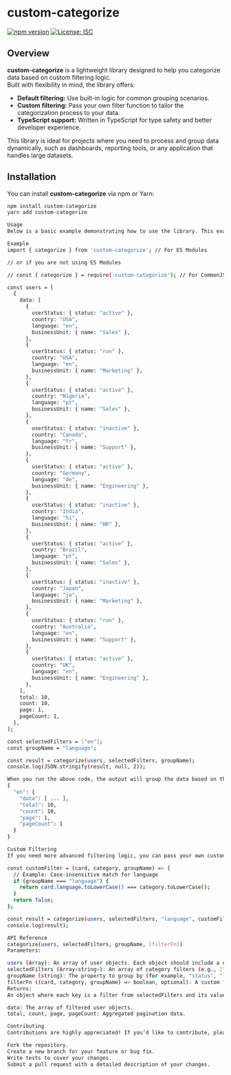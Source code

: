 # custom-categorize

[![npm version](https://img.shields.io/npm/v/custom-categorize.svg)](https://www.npmjs.com/package/custom-categorize)
[![License: ISC](https://img.shields.io/npm/l/custom-categorize.svg)](LICENSE)

## Overview

**custom-categorize** is a lightweight library designed to help you categorize data based on custom filtering logic.  
Built with flexibility in mind, the library offers:
- **Default filtering:** Use built-in logic for common grouping scenarios.
- **Custom filtering:** Pass your own filter function to tailor the categorization process to your data.
- **TypeScript support:** Written in TypeScript for type safety and better developer experience.

This library is ideal for projects where you need to process and group data dynamically, such as dashboards, reporting tools, or any application that handles large datasets.

## Installation

You can install **custom-categorize** via npm or Yarn:

```bash
npm install custom-categorize
yarn add custom-categorize

Usage
Below is a basic example demonstrating how to use the library. This example categorizes an array of user data by language.

Example
import { categorize } from 'custom-categorize'; // For ES Modules

// or if you are not using ES Modules

// const { categorize } = require('custom-categorize'); // For CommonJS

const users = [
  {
    data: [
      {
        userStatus: { status: "active" },
        country: "USA",
        language: "en",
        businessUnit: { name: "Sales" },
      },
      {
        userStatus: { status: "run" },
        country: "USA",
        language: "en",
        businessUnit: { name: "Marketing" },
      },
      {
        userStatus: { status: "active" },
        country: "Nigeria",
        language: "pt",
        businessUnit: { name: "Sales" },
      },
      {
        userStatus: { status: "inactive" },
        country: "Canada",
        language: "fr",
        businessUnit: { name: "Support" },
      },
      {
        userStatus: { status: "active" },
        country: "Germany",
        language: "de",
        businessUnit: { name: "Engineering" },
      },
      {
        userStatus: { status: "inactive" },
        country: "India",
        language: "hi",
        businessUnit: { name: "HR" },
      },
      {
        userStatus: { status: "active" },
        country: "Brazil",
        language: "pt",
        businessUnit: { name: "Sales" },
      },
      {
        userStatus: { status: "inactive" },
        country: "Japan",
        language: "ja",
        businessUnit: { name: "Marketing" },
      },
      {
        userStatus: { status: "run" },
        country: "Australia",
        language: "en",
        businessUnit: { name: "Support" },
      },
      {
        userStatus: { status: "active" },
        country: "UK",
        language: "en",
        businessUnit: { name: "Engineering" },
      },
    ],
    total: 10,
    count: 10,
    page: 1,
    pageCount: 1,
  },
];

const selectedFilters = ["en"];
const groupName = "language";

const result = categorize(users, selectedFilters, groupName);
console.log(JSON.stringify(result, null, 2));

When you run the above code, the output will group the data based on the language property. You might see output similar to:
{
  "en": {
    "data": [ ... ],
    "total": 10,
    "count": 10,
    "page": 1,
    "pageCount": 1
  }
}

Custom Filtering
If you need more advanced filtering logic, you can pass your own custom filter function as the fourth parameter:

const customFilter = (card, category, groupName) => {
  // Example: Case-insensitive match for language
  if (groupName === "language") {
    return card.language.toLowerCase() === category.toLowerCase();
  }
  return false;
};

const result = categorize(users, selectedFilters, "language", customFilter);
console.log(result);

API Reference
categorize(users, selectedFilters, groupName, [filterFn])
Parameters:

users (Array): An array of user objects. Each object should include a data array and may include pagination info such as total, count, page, and pageCount.
selectedFilters (Array<string>): An array of category filters (e.g., ["en"], ["active"]).
groupName (string): The property to group by (for example, "status", "language", "country", or "businessunit").
filterFn ((card, category, groupName) => boolean, optional): A custom filter function. If omitted, the default filter logic is used.
Returns:
An object where each key is a filter from selectedFilters and its value is an object containing:

data: The array of filtered user objects.
total, count, page, pageCount: Aggregated pagination data.

Contributing
Contributions are highly appreciated! If you’d like to contribute, please follow these steps:

Fork the repository.
Create a new branch for your feature or bug fix.
Write tests to cover your changes.
Submit a pull request with a detailed description of your changes.
